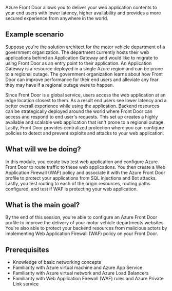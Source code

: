Azure Front Door allows you to deliver your web application contents to your end users with lower latency, higher availability and provides a more secured experience from anywhere in the world.

## Example scenario

Suppose you're the solution architect for the motor vehicle department of a government organization. The department currently hosts their web applications behind an Application Gateway and would like to migrate to using Front Door as an entry point to their application. An Application Gateway is a resource deployed in a single Azure region and can be prone to a regional outage. The government organization learns about how Front Door can improve performance for their end users and alleviate any fear they may have if a regional outage were to happen.

Since Front Door is a global service, users access the web application at an edge location closest to them. As a result end users see lower latency and a better overall experience while using the application. Backend resources can be strategically deployed around the world where Front Door can access and respond to end user's requests. This set up creates a highly available and scalable web application that isn't prone to a regional outage. Lastly, Front Door provides centralized protection where you can configure policies to detect and prevent exploits and attacks to your web application.

## What will we be doing?

In this module, you create two test web application and configure Azure Front Door to route traffic to these web applications. You then create a Web Application Firewall (WAF) policy and associate it with the Azure Front Door profile to protect your applications from SQL injections and Bot attacks. Lastly, you test routing to each of the origin resources, routing paths configured, and test if WAF is protecting your web application.

## What is the main goal?

By the end of this session, you're able to configure an Azure Front Door profile to improve the delivery of your motor vehicle departments websites. You're also able to protect your backend resources from malicious actors by implementing Web Application Firewall (WAF) policy on your Front Door.

## Prerequisites

* Knowledge of basic networking concepts
* Familiarity with Azure virtual machine and Azure App Service
* Familiarity with Azure virtual network and Azure Load Balancers
* Familiarity with Web Application Firewall (WAF) rules and Azure Private Link service
